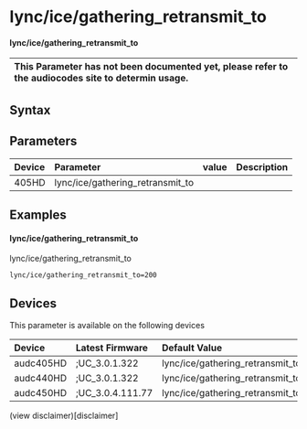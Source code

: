 ﻿---
description: lync/ice/gathering_retransmit_to
search: false
---

# lync/ice/gathering_retransmit_to

#### lync/ice/gathering_retransmit_to


| This Parameter has not been documented yet, please refer to the audiocodes site to determin usage.  | 
| :--- |

## Syntax

## Parameters
|Device|Parameter|value|Description|
|:---|:---|:---|:---|
| 405HD | lync/ice/gathering_retransmit_to |  |  |

## Examples
#### lync/ice/gathering_retransmit_to

lync/ice/gathering_retransmit_to

```
lync/ice/gathering_retransmit_to=200
```

## Devices
This parameter is available on the following devices

| Device | Latest Firmware | Default Value |
|:---|:---|:---|
| audc405HD | ;UC_3.0.1.322 | lync/ice/gathering_retransmit_to=200 
| audc440HD | ;UC_3.0.1.322 | lync/ice/gathering_retransmit_to=200 
| audc450HD | ;UC_3.0.4.111.77 | lync/ice/gathering_retransmit_to=200 

(view disclaimer)[disclaimer]
